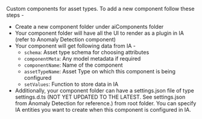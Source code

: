 Custom components for asset types. To add a new component follow these steps - 
- Create a new component folder under aiComponents folder
- Your component folder will have all the UI to render as a plugin in IA (refer to Anomaly Detection component)
- Your component will get following data from IA - 
  - `schema`: Asset type schema for choosing attributes 
  - `componentMeta`: Any model metadata if required 
  - `componentName`: Name of the component
  - `assetTypeName`: Asset Type on which this component is being configured
  - `setValues`: Function to store data in IA
- Additionally, your component folder can have a settings.json file of type settings.d.ts (NOT YET UPDATED TO THE LATEST. See settings.json from Anomaly Detection for reference.) from root folder. You can specify IA entities you want to create when this component is configured in IA.  